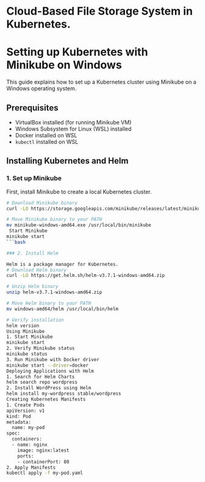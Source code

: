 # Cloud-Based File Storage System in Kubernetes.
# Setting up Kubernetes with Minikube on Windows

This guide explains how to set up a Kubernetes cluster using Minikube on a Windows operating system.

## Prerequisites

- VirtualBox installed (for running Minikube VM)
- Windows Subsystem for Linux (WSL) installed
- Docker installed on WSL
- `kubectl` installed on WSL

## Installing Kubernetes and Helm

### 1. Set up Minikube

First, install Minikube to create a local Kubernetes cluster.

```bash
# Download Minikube binary
curl -LO https://storage.googleapis.com/minikube/releases/latest/minikube-windows-amd64.exe

# Move Minikube binary to your PATH
mv minikube-windows-amd64.exe /usr/local/bin/minikube
 Start Minikube
minikube start
```bash

### 2. Install Helm

Helm is a package manager for Kubernetes.
# Download Helm binary
curl -LO https://get.helm.sh/helm-v3.7.1-windows-amd64.zip

# Unzip Helm binary
unzip helm-v3.7.1-windows-amd64.zip

# Move Helm binary to your PATH
mv windows-amd64/helm /usr/local/bin/helm

# Verify installation
helm version
Using Minikube
1. Start Minikube
minikube start
2. Verify Minikube status
minikube status
3. Run Minikube with Docker driver
minikube start --driver=docker
Deploying Applications with Helm
1. Search for Helm Charts
helm search repo wordpress
2. Install WordPress using Helm
helm install my-wordpress stable/wordpress
Creating Kubernetes Manifests
1. Create Pods
apiVersion: v1
kind: Pod
metadata:
  name: my-pod
spec:
  containers:
  - name: nginx
    image: nginx:latest
    ports:
    - containerPort: 80
2. Apply Manifests
kubectl apply -f my-pod.yaml


